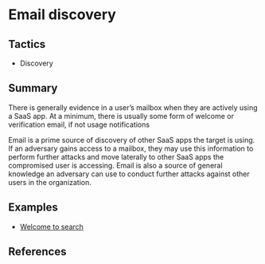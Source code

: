 # Email discovery

## Tactics
* Discovery

## Summary

There is generally evidence in a user’s mailbox when they are actively using a SaaS app. At a minimum, there is usually some form of welcome or verification email, if not usage notifications

Email is a prime source of discovery of other SaaS apps the target is using. If an adversary gains access to a mailbox, they may use this information to perform further attacks and move laterally to other SaaS apps the compromised user is accessing. Email is also a source of  general knowledge an adversary can use to conduct further attacks against other users in the organization.

## Examples
* [Welcome to search](examples/welcome_to.md)

## References